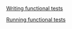 [Writing functional tests](https://github.com/project-radius/radius/blob/main/docs/contributing/contributing-code/contributing-code-tests/writing-functional-tests.md)

[Running functional tests](https://github.com/project-radius/radius/blob/main/docs/contributing/contributing-code/contributing-code-tests/running-functional-tests.md)
